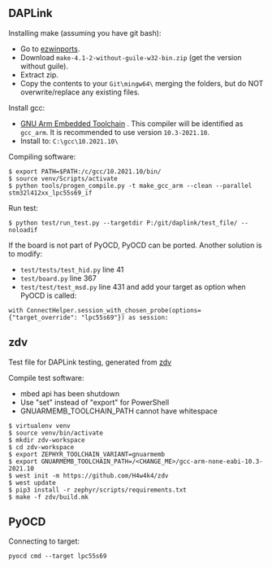 DAPLink
---

Installing make (assuming you have git bash):
- Go to [ezwinports](https://sourceforge.net/projects/ezwinports/files/).
- Download `make-4.1-2-without-guile-w32-bin.zip` (get the version without guile).
- Extract zip.
- Copy the contents to your `Git\mingw64\` merging the folders, but do NOT overwrite/replace any existing files. 

Install gcc:
- [GNU Arm Embedded Toolchain](https://developer.arm.com/tools-and-software/open-source-software/developer-tools/gnu-toolchain/gnu-rm/downloads) . This compiler will be identified as `gcc_arm`. It is recommended to use version `10.3-2021.10`. 
- Install to: `C:\gcc\10.2021.10\`

Compiling software:
```
$ export PATH=$PATH:/c/gcc/10.2021.10/bin/
$ source venv/Scripts/activate
$ python tools/progen_compile.py -t make_gcc_arm --clean --parallel stm32l412xx_lpc55s69_if
```

Run test:
```
$ python test/run_test.py --targetdir P:/git/daplink/test_file/ --noloadif
```

If the board is not part of PyOCD, PyOCD can be ported. Another solution is to modify:
- `test/tests/test_hid.py` line 41
- `test/board.py` line 367
- `test/test/test_msd.py` line 431
 and add your target as option when PyOCD is called:
```
with ConnectHelper.session_with_chosen_probe(options={"target_override": "lpc55s69"}) as session:
```


zdv
--
Test file for DAPLink testing, generated from [zdv](https://github.com/H4w4k4/zdv)

Compile test software:
- mbed api has been shutdown
- Use "set" instead of "export" for PowerShell
- GNUARMEMB_TOOLCHAIN_PATH cannot have whitespace
```
$ virtualenv venv
$ source venv/bin/activate
$ mkdir zdv-workspace
$ cd zdv-workspace
$ export ZEPHYR_TOOLCHAIN_VARIANT=gnuarmemb
$ export GNUARMEMB_TOOLCHAIN_PATH=/<CHANGE_ME>/gcc-arm-none-eabi-10.3-2021.10
$ west init -m https://github.com/H4w4k4/zdv
$ west update
$ pip3 install -r zephyr/scripts/requirements.txt
$ make -f zdv/build.mk
```


PyOCD
---
Connecting to target:
```
pyocd cmd --target lpc55s69
```


